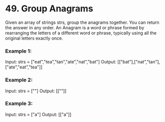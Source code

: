 # 49. Group Anagrams

Given an array of strings strs, group the anagrams together. You can return the answer in any order.
An Anagram is a word or phrase formed by rearranging the letters of a different word or phrase, typically using all the original letters exactly once.


### Example 1:
Input: strs = ["eat","tea","tan","ate","nat","bat"]
Output: [["bat"],["nat","tan"],["ate","eat","tea"]]

### Example 2:
Input: strs = [""]
Output: [[""]]

### Example 3:
Input: strs = ["a"]
Output: [["a"]]
 
